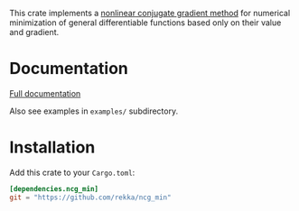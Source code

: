 This crate implements a [nonlinear conjugate gradient method][NCG wiki]
for numerical minimization of general differentiable functions based
only on their value and gradient.

# Documentation

[Full documentation](https://rekka.github.io/ncg_min)

Also see examples in `examples/` subdirectory.

# Installation

Add this crate to your `Cargo.toml`:

```toml
[dependencies.ncg_min]
git = "https://github.com/rekka/ncg_min"
```


[NCG wiki]: https://en.wikipedia.org/wiki/Nonlinear_conjugate_gradient_method
